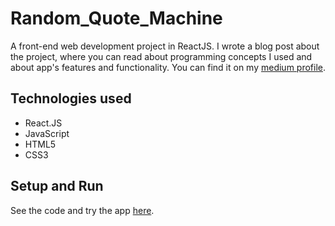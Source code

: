# Random_Quote_Machine
A front-end web development project in ReactJS. I wrote a blog post about the project, where you can read about programming concepts I used and about app's features and functionality. You can find it on my [medium profile]().

## Technologies used
* React.JS
* JavaScript 
* HTML5
* CSS3

## Setup and Run

See the code and try the app [here](https://codesandbox.io/s/random-quote-machine-20wo6).